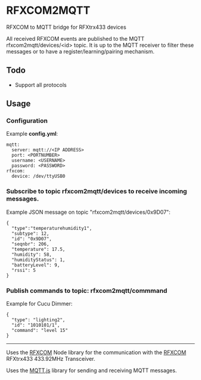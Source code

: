 # RFXCOM2MQTT
RFXCOM to MQTT bridge for RFXtrx433 devices

All received RFXCOM events are published to the MQTT rfxcom2mqtt/devices/\<id\> topic.
It is up to the MQTT receiver to filter these messages or to have a register/learning/pairing mechanism.

## Todo

* Support all protocols

## Usage

### Configuration

Example **config.yml**:

    mqtt:
      server: mqtt://<IP ADDRESS>
      port: <PORTNUMBER>
      username: <USERNAME>
      password: <PASSWORD>
    rfxcom:
      device: /dev/ttyUSB0


### Subscribe to topic **rfxcom2mqtt/devices** to receive incoming messages.

Example JSON message on topic "rfxcom2mqtt/devices/0x9D07":

    {
      "type":"temperaturehumidity1",
      "subtype": 12,
      "id": "0x9D07",
      "seqnbr": 206,
      "temperature": 17.5,
      "humidity": 58,
      "humidityStatus": 1,
      "batteryLevel": 9,
      "rssi": 5
    }

### Publish commands to topic: **rfxcom2mqtt/commmand**

Example for Cucu Dimmer:

    {
      "type": "lighting2",
      "id": "1010101/1",
      "command": "level 15"
    }

----

Uses the [RFXCOM](https://github.com/rfxcom/node-rfxcom) Node library for the communication with the [RFXCOM](http://www.rfxcom.com) RFXtrx433 433.92MHz Transceiver.

Uses the [MQTT.js](https://github.com/mqttjs/MQTT.js) library for sending and receiving MQTT messages.
